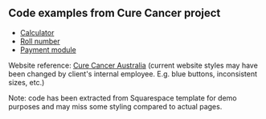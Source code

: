 ## Code examples from Cure Cancer project

- [Calculator](https://github.com/anna-maksimenko/cure-cancer-examples/tree/master/Calculator)
- [Roll number](https://github.com/anna-maksimenko/cure-cancer-examples/tree/master/Number%20roll%20section)
- [Payment module](https://github.com/anna-maksimenko/cure-cancer-examples/tree/master/Payment%20module)

Website reference: [Cure Cancer Australia](https://curecancergr.squarespace.com/) (current website styles may have been changed by client's internal employee. E.g. blue buttons, inconsistent sizes, etc.)

Note: code has been extracted from Squarespace template for demo purposes and may miss some styling compared to actual pages.
